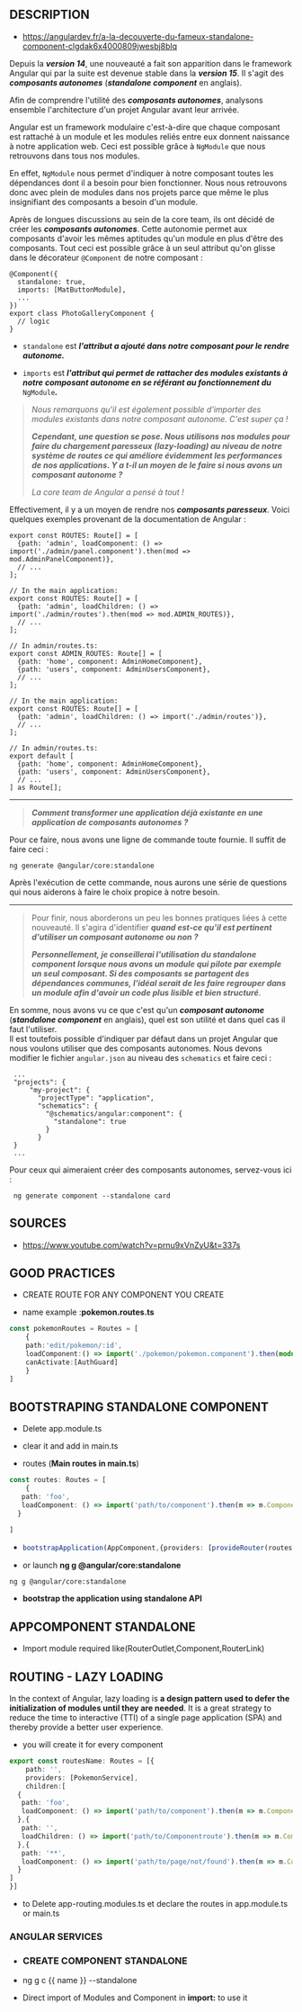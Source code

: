 ## DESCRIPTION

- https://angulardev.fr/a-la-decouverte-du-fameux-standalone-component-clgdak6x4000809jwesbj8blq

Depuis la ***version 14***, une nouveauté a fait son apparition dans le framework Angular qui par la suite est devenue stable dans la ***version 15***. Il s'agit des ***composants autonomes*** (***standalone component*** en anglais).

Afin de comprendre l'utilité des ***composants autonomes***, analysons ensemble l'architecture d'un projet Angular avant leur arrivée.

Angular est un framework modulaire c'est-à-dire que chaque composant 
est rattaché à un module et les modules reliés entre eux donnent 
naissance à notre application web. Ceci est possible grâce à `NgModule` que nous retrouvons dans tous nos modules.

En effet, `NgModule` nous permet d'indiquer à notre 
composant toutes les dépendances dont il a besoin pour bien fonctionner.
 Nous nous retrouvons donc avec plein de modules dans nos projets parce 
que même le plus insignifiant des composants a besoin d'un module.

Après de longues discussions au sein de la core team, ils ont décidé de créer les ***composants autonomes***.
 Cette autonomie permet aux composants d'avoir les mêmes aptitudes qu'un
 module en plus d'être des composants. Tout ceci est possible grâce à un
 seul attribut qu'on glisse dans le décorateur `@Component` de notre composant :

```
@Component({
  standalone: true,
  imports: [MatButtonModule],
  ...
})
export class PhotoGalleryComponent {
  // logic
}
```

- `standalone` est ***l'attribut a ajouté dans notre composant pour le rendre autonome.***

- `imports` est ***l'attribut qui permet de rattacher des modules existants à notre composant autonome en se référant au fonctionnement du*** `NgModule`***.***

> *Nous remarquons qu'il est également possible d'importer des modules existants dans notre composant autonome. C'est super ça !*
> 
> ***Cependant, une question se pose. Nous utilisons nos 
> modules pour faire du chargement paresseux (lazy-loading) au niveau de 
> notre système de routes ce qui améliore évidemment les performances de 
> nos applications. Y a t-il un moyen de le faire si nous avons un 
> composant autonome ?***
> 
> *La core team de Angular a pensé à tout !*

Effectivement, il y a un moyen de rendre nos ***composants paresseux***. Voici quelques exemples provenant de la documentation de Angular :

```
export const ROUTES: Route[] = [
  {path: 'admin', loadComponent: () => import('./admin/panel.component').then(mod => mod.AdminPanelComponent)},
  // ...
];
```

```
// In the main application:
export const ROUTES: Route[] = [
  {path: 'admin', loadChildren: () => import('./admin/routes').then(mod => mod.ADMIN_ROUTES)},
  // ...
];

// In admin/routes.ts:
export const ADMIN_ROUTES: Route[] = [
  {path: 'home', component: AdminHomeComponent},
  {path: 'users', component: AdminUsersComponent},
  // ...
];
```

```
// In the main application:
export const ROUTES: Route[] = [
  {path: 'admin', loadChildren: () => import('./admin/routes')},
  // ...
];

// In admin/routes.ts:
export default [
  {path: 'home', component: AdminHomeComponent},
  {path: 'users', component: AdminUsersComponent},
  // ...
] as Route[];
```

---

> ***Comment transformer une application déjà existante en une application de composants autonomes ?***

Pour ce faire, nous avons une ligne de commande toute fournie. Il suffit de faire ceci :

```
ng generate @angular/core:standalone
```

Après l'exécution de cette commande, nous aurons une série de 
questions qui nous aiderons à faire le choix propice à notre besoin.

---

> Pour finir, nous aborderons un peu les bonnes pratiques liées à cette nouveauté. Il s'agira d'identifier ***quand est-ce qu'il est pertinent d'utiliser un composant autonome ou non ?***
> 
> ***Personnellement, je conseillerai l'utilisation du 
> standalone component lorsque nous avons un module qui pilote par exemple
>  un seul composant. Si des composants se partagent des dépendances 
> communes, l'idéal serait de les faire regrouper dans un module afin 
> d'avoir un code plus lisible et bien structuré***.

En somme, nous avons vu ce que c'est qu'un ***composant autonome*** (***standalone component*** en anglais), quel est son utilité et dans quel cas il faut l'utiliser.  
Il
 est toutefois possible d'indiquer par défaut dans un projet Angular que
 nous voulons utiliser que des composants autonomes. Nous devons 
modifier le fichier `angular.json` au niveau des `schematics` et faire ceci :

```
 ...
 "projects": {
     "my-project": {
       "projectType": "application",
       "schematics": {
         "@schematics/angular:component": {
           "standalone": true
         }
       }
 }
 ...
```

Pour ceux qui aimeraient créer des composants autonomes, servez-vous ici :

```
 ng generate component --standalone card
```

## SOURCES

- https://www.youtube.com/watch?v=prnu9xVnZyU&t=337s

## GOOD PRACTICES

- CREATE ROUTE FOR ANY COMPONENT YOU CREATE

- name example :**pokemon.routes.ts**

```ts
const pokemonRoutes = Routes = [
    {
    path:'edit/pokemon/:id',
    loadComponent:() => import('./pokemon/pokemon.component').then(module => module.EditComponent),
    canActivate:[AuthGuard]
    }
]
```

## BOOTSTRAPING STANDALONE COMPONENT

- Delete app.module.ts

- clear it and add in main.ts

- routes (**Main routes in main.ts**)

```ts
const routes: Routes = [
    {
   path: 'foo',
   loadComponent: () => import('path/to/component').then(m => m.ComponentName)
  }

]
```

- ```ts
  bootstrapApplication(AppComponent,{providers: [provideRouter(routes)]}).catch((err)=>console.error(err));
  ```

- or launch **ng g @angular/core:standalone** 

```bash
ng g @angular/core:standalone
```

- **bootstrap the application using standalone API**

## APPCOMPONENT STANDALONE

- Import module required like(RouterOutlet,Component,RouterLink)

## ROUTING - LAZY LOADING

In the context of Angular, lazy loading is **a design pattern used to defer the initialization of modules until they are needed**.
 It is a great strategy to reduce the time to interactive (TTI) of a 
single page application (SPA) and thereby provide a better user 
experience.

- you will create it for every component

```ts
export const routesName: Routes = [{
    path: '',
    providers: [PokemonService],
    children:[
  {
   path: 'foo',
   loadComponent: () => import('path/to/component').then(m => m.ComponentName)
  },{
   path: '',
   loadChildren: () => import('path/to/Componentroute').then(m => m.ComponentRoute)
  },{
   path: '**',
   loadComponent: () => import('path/to/page/not/found').then(m => m.ComponentName)
  }
]
}]
```

- to Delete app-routing.modules.ts et declare the routes in  app.module.ts or main.ts

### ANGULAR SERVICES

- ### CREATE COMPONENT STANDALONE

- ng g c {{ name }}  --standalone

- Direct import of Modules and Component in **import:** to use it
